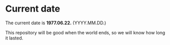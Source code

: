 # Current date

The current date is **1977.06.22.** (YYYY.MM.DD.)

This repository will be good when the world ends, so we will know how long it lasted.
